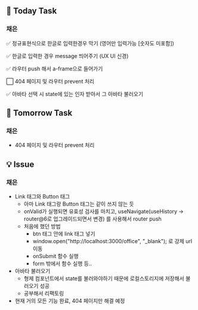 ## 📢 Today Task

### 채은

✅ 정규표현식으로 한글로 입력한경우 막기 (영어만 입력가능 [숫자도 미포함])

✅ 한글로 입력한 경우 message 띄어주기 (UX UI 신경)

✅ 라우터 push 해서 a-frame으로 들어가기

⬜ 404 페이지 및 라우터 prevent 처리

✅ 아바타 선택 시 state에 있는 인자 받아서 그 아바타 불러오기



## 🚀 Tomorrow Task

### 채은

- 404 페이지 및 라우터 prevent 처리

## 💡 Issue

### 채은

- Link 태그와 Button 태그
  - 아마 Link 태그랑 Button 태그는 같이 쓰지 않는 듯
  - onValid가 실행되면 유효성 검사를 마치고, useNavigate(useHistory → router@6로 업그레이드되면서 변경) 를 사용해서 router push
  - 처음에 했던 방법
    - btn 태그 안에 link 태그 넣기
    - window.open("http://localhost:3000/office", "_blank"); 로 강제 url 이동
    - onSubmit 함수 실행
    - form 밖에서 함수 실행 등..
- 아바타 불러오기
  - 형제 컴포넌트에서 state를 불러와야하기 때문에 로컬스토리지에 저장해서 불러오기 성공
  - 공부해서 리팩토링
- 현재 거의 모든 기능 완료, 404 페이지만 해결 예정
